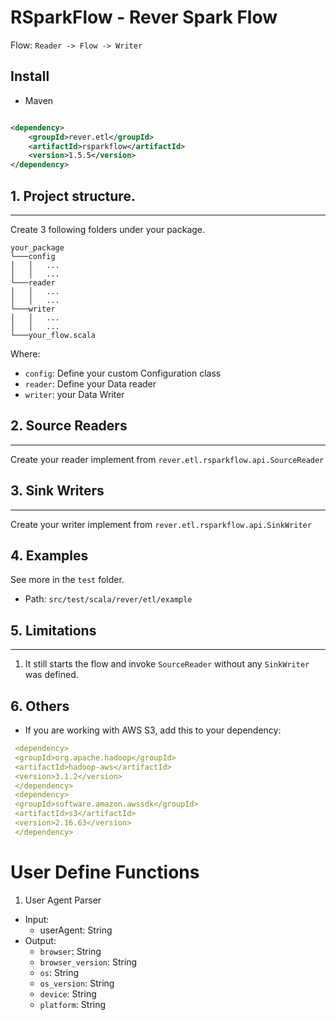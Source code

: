 # RSparkFlow - Rever Spark Flow

Flow:  `Reader -> Flow -> Writer`

## Install

- Maven

```xml

<dependency>
    <groupId>rever.etl</groupId>
    <artifactId>rsparkflow</artifactId>
    <version>1.5.5</version>
</dependency>
```

## 1. Project structure.

---

Create 3 following folders under your package.

```
your_package
└───config
│   │   ...
│   │   ...
└───reader
│   │   ...
│   │   ...
└───writer
│   │   ...
│   │   ...
└───your_flow.scala
```

Where:

- `config`: Define your custom Configuration class
- `reader`: Define your Data reader
- `writer`: your Data Writer

## 2. Source Readers

--- 
Create your reader implement from `rever.etl.rsparkflow.api.SourceReader`

## 3. Sink Writers

---
Create your writer implement from `rever.etl.rsparkflow.api.SinkWriter`

## 4. Examples

See more in the `test` folder.

- Path: `src/test/scala/rever/etl/example`

## 5. Limitations

---

1. It still starts the flow and invoke `SourceReader` without any `SinkWriter` was defined.

## 6. Others

- If you are working with AWS S3, add this to your dependency:

```yml
 <dependency>
 <groupId>org.apache.hadoop</groupId>
 <artifactId>hadoop-aws</artifactId>
 <version>3.1.2</version>
 </dependency>
 <dependency>
 <groupId>software.amazon.awssdk</groupId>
 <artifactId>s3</artifactId>
 <version>2.16.63</version>
 </dependency>
```

# User Define Functions

1. User Agent Parser

- Input:
    - userAgent: String
- Output:
    - `browser`: String
    - `browser_version`: String
    - `os`: String
    - `os_version`: String
    - `device`: String
    - `platform`: String



